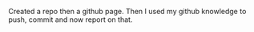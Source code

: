 Created a repo then a github page. Then I used my github knowledge to push, commit and now report on that.
